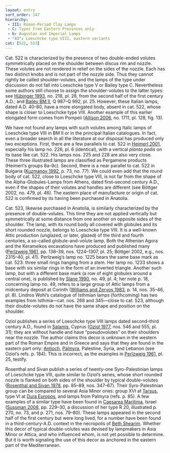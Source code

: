 ```yaml
---
layout: entry
sort_order: 147
hierarchy:
 - III: Roman-Period Clay Lamps
 - C: Types from Eastern Provinces only
 - b: Augustan and Imperial Lamps
 - "43": Loeschcke type VIII, eastern variants
cat: [522, 523]
---
```


Cat. 522 is characterized by the presence of two double-ended volutes symmetrically placed on the shoulder between discus rim and nozzle. These volutes are not rendered in relief on the sides of the nozzle. Each has two distinct knobs and is not part of the nozzle side. Thus they cannot rightly be called shoulder-volutes, and the lamps of the type under discussion do not fall into Loeschcke type V or Bailey type C. Nevertheless some authors still choose to assign the shoulder-volutes to the latter types: see <a href='../../bibliography/#hubinger-1993'>Hübinger 1993</a>, no. 218, pl. 28, from the second half of the first century A.D.; and <a href='../../bibliography/#bailey-bm-ii'>Bailey BM II</a>, Q 987–Q 992, pl. 25. However, these Italian lamps, dated A.D. 40–80, have a more elongated body, absent in cat. 522, whose shape is closer to Loeschcke type VIII. Another example of this earlier elongated form comes from Pompeii (<a href='../../bibliography/#allison-2006'>Allison 2006</a>, no. 1711, pl. 128, fig. 13).

We have not found any lamps with such volutes among Italic lamps of Loeschcke type VIII in BM II or in the principal Italian catalogues. In fact, even a broader search in all the literature at our disposal has produced only two exceptions. First, there are a few parallels to cat. 522 in <a href='../../bibliography/#heimerl-2001'>Heimerl 2001</a>, especially his lamp no. 226, pl. 6 (identical), with a vertical *planta pedis* on its base like cat. 522. His lamps nos. 225 and 228 are also very close. These three illustrated lamps are classified as Pergamene products (Heimerl‘s groups 8a–9c). Second, there is a near parallel to cat. 522 in Bulgaria (<a href='../../bibliography/#Kuzmanov-1992'>Kuzmanov 1992</a>, p. 73, no. 77). We could even add that the round body of cat. 522, close to Loeschcke type VIII, is not far from the shape of the Alpha-Globules-Lamps from Athens, dated first–second century A.D., even if the shapes of their volutes and handles are different (see Böttger 2002, no. 479, pl. 46). The eastern place of manufacture or origin of cat. 522 is confirmed by its having been purchased in Anatolia.

Cat. 523, likewise purchased in Anatolia, is similarly characterized by the presence of double-volutes. This time they are not applied vertically but symmetrically at some distance from one another on opposite sides of the shoulder. The lamp, with its round body all covered with globules and its short rounded nozzle, belongs to Loeschcke type VIII. It is a well-known Attic production (unglazed, or later, glazed) of the third and fourth centuries, a so-called globule-and-volute lamp. Both the Athenian Agora and the Kerameikos excavations have produced and published many (<a href='../../bibliography/#perlzweig-1961'>Perlzweig 1961</a>, pp. 138–39, nos. 1224–1307, pl. 25; Böttger 2002, e.g., nos. 2315–40, pl. 41). Perlzweig’s lamp no. 1225 bears the same base mark as cat. 523: three small rings hanging from a stem. Her lamp no. 1233 shows a base with six similar rings in the form of an inverted triangle. Another such lamp, but with a different base mark (a row of eight globules around a central one), is published by <a href='../../bibliography/#slane-1990'>Slane 1990</a>, no. 49, pl. 4; her note p. 18, concerning lamp no. 49, refers to a large group of Attic lamps from a midcentury deposit at Corinth (<a href='../../bibliography/#williams-zervos-1983'>Williams and Zervos 1983</a>, p. 14, nos. 35–46, pl. 8). Lindros Wohl’s catalogue of Isthmian lamps (forthcoming) has two examples from Isthmia—cat. nos. 268 and 345—close to cat. 523, although their double-volutes do not have the same shape and position on the shoulder.

Oziol publishes a series of Loeschcke type VIII lamps dated second–third century A.D., found in <a href='../../map/#loc_707617'>Salamis</a>, Cyprus (<a href='../../bibliography/#oziol-1977'>Oziol 1977</a>, nos. 546 and 555, pl. 31); they are without handle and have “pseudovolutes” on their shoulders near the nozzle. The author claims this decor is unknown in the western part of the Roman Empire and in Greece and says that they are found in the eastern part only: <a href='../../map/#loc_609307'>Antioch</a>, <a href='../../map/#loc_668331'>Palmyra</a>, Palestine, Syria, and Lebanon (see Oziol’s refs. p. 184). This is incorrect, as the examples in <a href='../../bibliography/#perlzweig-1961'>Perlzweig 1961</a>, pl. 25, testify.

Rosenthal and Sivan publish a series of twenty-one Syro-Palestinian lamps of Loeschcke type VIII, quite similar to Oziol’s series, whose short rounded nozzle is flanked on both sides of the shoulder by typical double-volutes (<a href='../../bibliography/#rosenthal-sivan-1978'>Rosenthal and Sivan 1978</a>, pp. 85–89, nos. 347–67). Their Syro-Palestinian group can be compared to several Asia Minor ones: group XVI at <a href='../../map/#loc_648789'>Tarsus</a>, type VI at <a href='../../map/#loc_893990'>Dura Europos</a>, and lamps from Palmyra (refs. p. 85). A few examples of a similar type have been found in <a href='../../map/#loc_678401'>Caesarea Maritima</a>, Israel (<a href='../../bibliography/#sussman-2008'>Sussman 2008</a>, pp. 229–30, a discussion of her type R 20, illustrated p. 270, no. 73, and p. 271, nos. 79–80). These lamps appeared in the second half of the first century but were long lived, for a number have been found in a third-century-A.D. context in the necropolis of <a href='../../map/#loc_678063'>Beth Shearim</a>. Whether this decor of typical double-volutes was devised by lampmakers in Asia Minor or Attica, and who influenced whom, is not yet possible to determine. But it is worth signaling the use of this decor as anchored in the eastern part of the Mediterranean.
